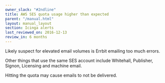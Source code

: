```yaml
---
owner_slack: "#2ndline"
title: AWS SES quota usage higher than expected
parent: "/manual.html"
layout: manual_layout
section: Icinga alerts
last_reviewed_on: 2016-12-13
review_in: 6 months
---
```


Likely suspect for elevated email volumes is Errbit emailing too much errors.

Other things that use the same SES account include Whitehall, Publisher, Signon, Licensing and machine email.

Hitting the quota may cause emails to not be delivered.
